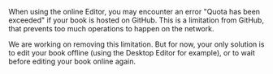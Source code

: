 When using the online Editor, you may encounter an error "Quota has been exceeded" if your book is hosted on GitHub. This is a limitation from GitHub, that prevents too much operations to happen on the network.

We are working on removing this limitation. But for now, your only solution is to edit your book offline (using the Desktop Editor for example), or to wait before editing your book online again.
